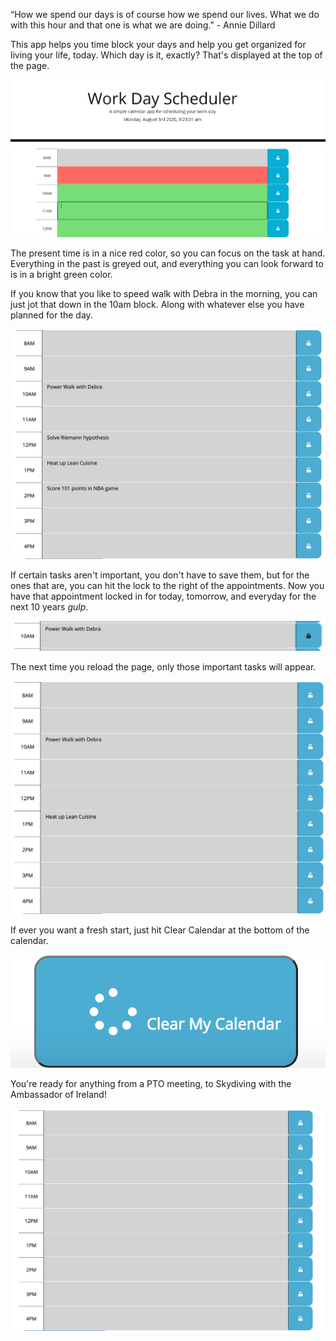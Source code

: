 “How we spend our days is of course how we spend our lives. What we do with this hour and that one is what we are doing.” - Annie Dillard

This app helps you time block your days and help you get organized for living your life, today. Which day is it, exactly? That's displayed at the top of the page. 

<img src="images/overall.png">

The present time is in a nice red color, so you can focus on the task at hand. 
Everything in the past is greyed out, and everything you can look forward to is in a bright green color. 

If you know that you like to speed walk with Debra in the morning, you can just jot that down in the 10am block. Along with whatever else you have planned for the day.

<img src="images/enteryourengagements.png">

If certain tasks aren't important, you don't have to save them, but for the ones that are, you can hit the lock to the right of the appointments. Now you have that appointment locked in for today, tomorrow, and everyday for the next 10 years *gulp*.

<img src="images/saveimportant.png">

The next time you reload the page, only those important tasks will appear.

<img src="images/reload.png">

If ever you want a fresh start, just hit Clear Calendar at the bottom of the calendar.

<img src="images/cleareverything.png">

You're ready for anything from a PTO meeting, to Skydiving with the Ambassador of Ireland!

<img src="images/tabularasa.png">

